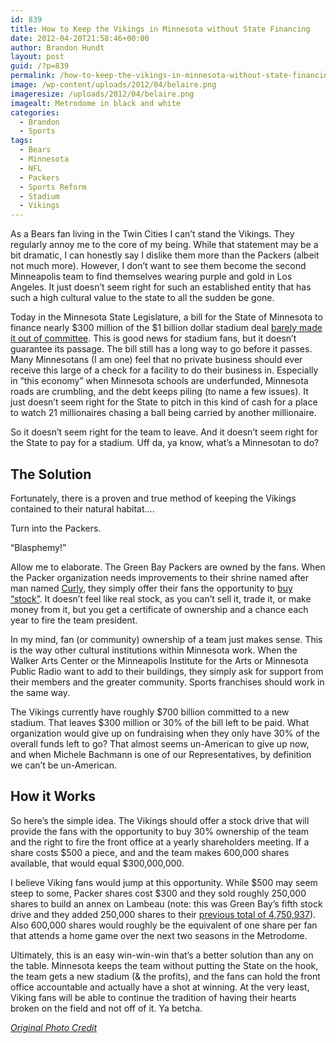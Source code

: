 ```yaml
---
id: 839
title: How to Keep the Vikings in Minnesota without State Financing
date: 2012-04-20T21:58:46+00:00
author: Brandon Hundt
layout: post
guid: /?p=839
permalink: /how-to-keep-the-vikings-in-minnesota-without-state-financing/
image: /wp-content/uploads/2012/04/belaire.png
imageresize: /uploads/2012/04/belaire.png
imagealt: Metrodome in black and white
categories:
  - Brandon
  - Sports
tags:
  - Bears
  - Minnesota
  - NFL
  - Packers
  - Sports Reform
  - Stadium
  - Vikings
---
```

As a Bears fan living in the Twin Cities I can’t stand the Vikings. They regularly annoy me to the core of my being. While that statement may be a bit dramatic, I can honestly say I dislike them more than the Packers (albeit not much more). However, I don’t want to see them become the second Minneapolis team to find themselves wearing purple and gold in Los Angeles. It just doesn’t seem right for such an established entity that has such a high cultural value to the state to all the sudden be gone.<!--more-->

Today in the Minnesota State Legislature, a bill for the State of Minnesota to finance nearly $300 million of the $1 billion dollar stadium deal [barely made it out of committee](http://www.startribune.com/politics/statelocal/148341585.html). This is good news for stadium fans, but it doesn’t guarantee its passage. The bill still has a long way to go before it passes. Many Minnesotans (I am one) feel that no private business should ever receive this large of a check for a facility to do their business in. Especially in “this economy” when Minnesota schools are underfunded, Minnesota roads are crumbling, and the debt keeps piling (to name a few issues). It just doesn’t seem right for the State to pitch in this kind of cash for a place to watch 21 millionaires chasing a ball being carried by another millionaire.

So it doesn’t seem right for the team to leave. And it doesn’t seem right for the State to pay for a stadium. Uff da, ya know, what’s a Minnesotan to do?

## The Solution

Fortunately, there is a proven and true method of keeping the Vikings contained to their natural habitat&#8230;.

Turn into the Packers.

“Blasphemy!”

Allow me to elaborate. The Green Bay Packers are owned by the fans. When the Packer organization needs improvements to their shrine named after man named [Curly](http://en.wikipedia.org/wiki/Curly_Lambeau), they simply offer their fans the opportunity to [buy “stock”](http://www.bloomberg.com/news/2012-03-01/packers-raise-67-million-from-stock-sale-for-renovation-of-lambeau-field.html). It doesn’t feel like real stock, as you can’t sell it, trade it, or make money from it, but you get a certificate of ownership and a chance each year to fire the team president.

In my mind, fan (or community) ownership of a team just makes sense. This is the way other cultural institutions within Minnesota work. When the Walker Arts Center or the Minneapolis Institute for the Arts or Minnesota Public Radio want to add to their buildings, they simply ask for support from their members and the greater community. Sports franchises should work in the same way.

The Vikings currently have roughly $700 billion committed to a new stadium. That leaves $300 million or 30% of the bill left to be paid. What organization would give up on fundraising when they only have 30% of the overall funds left to go? That almost seems un-American to give up now, and when Michele Bachmann is one of our Representatives, by definition we can’t be un-American.

<h2 dir="ltr">
  How it Works
</h2>

So here’s the simple idea. The Vikings should offer a stock drive that will provide the fans with the opportunity to buy 30% ownership of the team and the right to fire the front office at a yearly shareholders meeting. If a share costs $500 a piece, and and the team makes 600,000 shares available, that would equal $300,000,000.

I believe Viking fans would jump at this opportunity. While $500 may seem steep to some, Packer shares cost $300 and they sold roughly 250,000 shares to build an annex on Lambeau (note: this was Green Bay’s fifth stock drive and they added 250,000 shares to their [previous total of 4,750,937](http://www.packers.com/community/shareholders.html)). Also 600,000 shares would roughly be the equivalent of one share per fan that attends a home game over the next two seasons in the Metrodome.

Ultimately, this is an easy win-win-win that’s a better solution than any on the table. Minnesota keeps the team without putting the State on the hook, the team gets a new stadium (& the profits), and the fans can hold the front office accountable and actually have a shot at winning. At the very least, Viking fans will be able to continue the tradition of having their hearts broken on the field and not off of it. Ya betcha.

<p style ="font-size=11px; font-style: italic;">
  <a href="http://www.flickr.com/photos/bjornhanson/3985161171/">Original Photo Credit</a>
</p>
